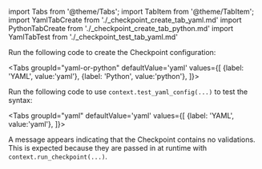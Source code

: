 import Tabs from '@theme/Tabs';
import TabItem from '@theme/TabItem';
import YamlTabCreate from './_checkpoint_create_tab_yaml.md'
import PythonTabCreate from './_checkpoint_create_tab_python.md'
import YamlTabTest from './_checkpoint_test_tab_yaml.md'


Run the following code to create the Checkpoint configuration:

<Tabs
  groupId="yaml-or-python"
  defaultValue='yaml'
  values={[
  {label: 'YAML', value:'yaml'},
  {label: 'Python', value:'python'},
  ]}>

  <TabItem value="yaml">

  <YamlTabCreate />

  </TabItem>

  <TabItem value="python">

  <PythonTabCreate />

  </TabItem>
</Tabs>

Run the following code to use `context.test_yaml_config(...)` to test the syntax:

<Tabs
  groupId="yaml"
  defaultValue='yaml'
  values={[
  {label: 'YAML', value:'yaml'},
  ]}>

  <TabItem value="yaml">

  <YamlTabTest />

  </TabItem>

</Tabs>

A message appears indicating that the Checkpoint contains no validations. This is expected because they are passed in at runtime with `context.run_checkpoint(...)`.
